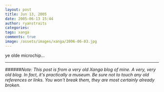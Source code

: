 ```yaml
---
layout: post
title: Jun 13, 2005
date: 2005-06-13 15:44
author: ryanstraits
categories:
tags: xanga
comments: true
image: /assets/images/xanga/2006-06-03.jpg
---
```

ye olde microchip...

<!-- break -->

---

######*Note: This post is from a very old Xanga blog of mine. A very, very old blog. In fact, it's practically a museum. Be sure not to touch any old references or links. You won't break them, they are most certainly already broken.*
